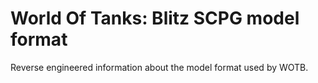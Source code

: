 # World Of Tanks: Blitz SCPG model format
Reverse engineered information about the model format used by WOTB.
